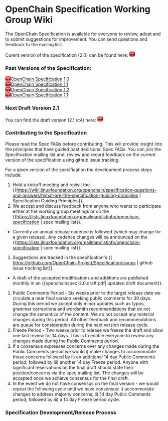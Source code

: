 # OpenChain Specification Working Group Wiki
The OpenChain Specification is available for everyone to review, adopt and to submit suggestions for improvement. You can send questions and feedback to the mailing list:
     
<!-- or directly the Specification Team Chair, Mark Gisi (Mark.Gisi@WindRiver.com) if you prefer to provide comments anonymously. -->

Curent version of the specification (2.0) can be found here:  [<img src="images/pdf-download.jpg" width="18" height="17">](spec/2.0/OpenChainSpec-2.0.pdf)

### Past Versions of the Specification:
  [<img src="images/pdf-download.jpg" width="18" height="17" style="vertical-align:bottom">OpenChain Specification 1.0](spec/1.0/OpenChainSpec-1.0.pdf) <br>
 [<img src="images/pdf-download.jpg" width="18" height="17" style="vertical-align:bottom">OpenChain Specification 1.1](spec/1.0/OpenChainSpec-1.1.pdf) <br>
 [<img src="images/pdf-download.jpg" width="18" height="17" style="vertical-align:bottom">OpenChain Specification 1.2](spec/1.0/OpenChainSpec-1.2.pdf) <br>
 [<img src="images/pdf-download.jpg" width="18" height="17" style="vertical-align:bottom">OpenChain Specification 1.1](spec/1.0/OpenChainSpec-2.0.pdf) <br>

### Next Draft Version 2.1
You can find the draft version (2.1 rc4) here: [<img src="images/pdf-download.jpg" width="18" height="17">](spec/2.1/OpenChainSpec-2.1.draft.pdf)

### Contributing to the Specification
Please read the Spec FAQs before contributing. This will provide insight into the principles that have guided past decisions: Spec FAQs. You can join the Specification mailing list and, review and record feedback on the current version of the specification using github issue tracking.

For a given version of the specification the development process steps include:
  1. Hold a kickoff meeting and revisit the {{https://wiki.linuxfoundation.org/openchain/specification-questions-and-answers#what-are-the-specification-guiding-principles | Specification Guiding Principles}}.
  1. We accept and discuss feedback from anyone who wants to participate either at the working group meetings or on the {{https://lists.linuxfoundation.org/mailman/listinfo/openchain-specification | spec mailing list}}. 
  - Currently an annual release cadence is followed (which may change for a given release). Any cadence changes will be announced on the {{https://lists.linuxfoundation.org/mailman/listinfo/openchain-specification | spec mailing list}}.
  1. Suggestions are tracked in the specification's {{ https://github.com/OpenChain-Project/Specification/issues |  github issue tracking list}}. 
  - A draft of the accepted modifications and additions are published monthly in an {{openchainspec-2.0.draft.pdf| updated draft document}}.
  1. Public Comments Period - Six weeks prior to the target release date we circulate a near final version seeking public comments for 30 days. During this period we accept only minor updates such as typos, grammar corrections and wordsmith recommendations that do not change the semantics of the content. We do not accept any material changes during this period. All other feedback and recommendations are queue for consideration during the next version release cycle. 
  1. Freeze Period - Two weeks prior to release we freeze the draft and allow one last review for 14 days. This is to enable everyone to review any changes made during the Public Comments period. 
  1. If a consensus expresses concerns over any changes made during the Public Comments period we would i) make changes to accommodate those concerns followed by ii) an additional 14 day Public Comments period; followed by iii) another 14 day Freeze period. Anyone with significant reservations on the final draft should state their position/concerns via the spec mailing list. The changes will be accepted once we achieve consensus for the final draft. 
  1. In  the event we do not have consensus on the final version - we would repeat the following cycle until we have consensus: i) accommodate changes to address majority concerns; ii) 14 day Public Comments period; followed by iii) a 14 day Freeze period cycle.

### Specification Development/Release Process


